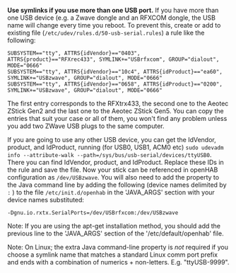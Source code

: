 **Use symlinks if you use more than one USB port.**  If you have more than one USB device (e.g. a Zwave dongle and an RFXCOM dongle, the USB name will change every time you reboot.  To prevent this, 
create or add to existing file (`/etc/udev/rules.d/50-usb-serial.rules`) a rule like the following:

    SUBSYSTEM=="tty", ATTRS{idVendor}=="0403", ATTRS{product}=="RFXrec433", SYMLINK+="USBrfxcom", GROUP="dialout", MODE="0666" 
    SUBSYSTEM=="tty", ATTRS{idVendor}=="10c4", ATTRS{idProduct}=="ea60", SYMLINK+="USBzwave", GROUP="dialout", MODE="0666"
    SUBSYSTEM=="tty", ATTRS{idVendor}=="0658", ATTRS{idProduct}=="0200", SYMLINK+="USBzwave", GROUP="dialout", MODE="0666"

The first entry corresponds to the RFXtrx433, the second one to the Aeotec ZStick Gen2 and the last one to the Aeotec ZStick Gen5. You can copy the entries that suit your case or all of them, you won't find any problem unless you add two ZWave USB plugs to the same computer.

If you are going to use any other USB device, you can get the IdVendor, product, and IdProduct, running (for USB0, USB1, ACM0 etc) `sudo udevadm info --attribute-walk --path=/sys/bus/usb-serial/devices/ttyUSB0`. There you can find IdVendor, product, and IdProduct. Replace these IDs in the rule and save the file. Now your stick can be referenced in openHAB configuration as `/dev/USBzwave`. You will also need to add the property to the Java command line by adding the following (device names delimited by `:` ) to the file `/etc/init.d/openhab` in the 'JAVA_ARGS' section with your device names substituted:

    -Dgnu.io.rxtx.SerialPorts=/dev/USBrfxcom:/dev/USBzwave

Note: If you are using the apt-get installation method, you should add the previous line to the 'JAVA_ARGS' section of the '/etc/default/openhab' file.

Note: On Linux; the extra Java command-line property is _not_ required if you choose a symlink name that matches a standard Linux comm port prefix and ends with a combination of numerics + non-letters. E.g. "ttyUSB-9999".